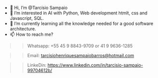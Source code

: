 - 👋 Hi, I’m @Tarcísio Sampaio
- 👀 I’m interested in AI with Python, Web development htmlt, css and Javascript, SQL. 
- 🌱 I’m currently learning all the knowledge needed for a good software architecture.
- 📫 How to reach me? 
>> Whatsapp: +55 45 9 8843-9709 or 41 9 9636-1285 

>> Email: tarcisiohenriquesampaiobarros@hotmail.com

>> LinkeDin: https://www.linkedin.com/in/tarcisio-sampaio-99704612b/

<!---
Ciso-Barros/Ciso-Barros is a ✨ special ✨ repository because its `README.md` (this file) appears on your GitHub profile.
You can click the Preview link to take a look at your changes.
--->
